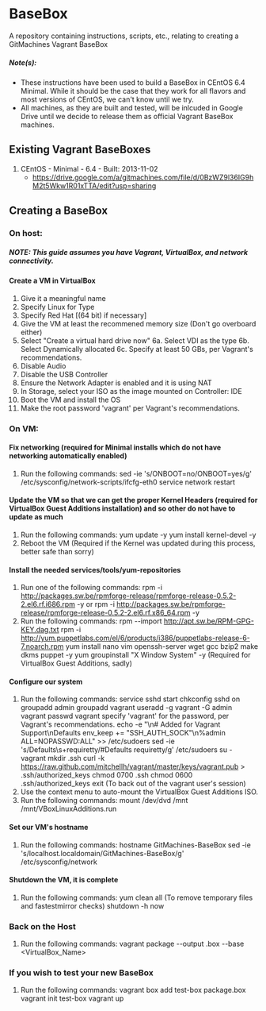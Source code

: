 # BaseBox

A repository containing instructions, scripts, etc., relating to creating a GitMachines Vagrant BaseBox

##### Note(s):

* These instructions have been used to build a BaseBox in CEntOS 6.4 Minimal. While it should be the case that they work for all flavors and most versions of CEntOS, we can't know until we try.
* All machines, as they are built and tested, will be inlcuded in Google Drive until we decide to release them as official Vagrant BaseBox machines.

## Existing Vagrant BaseBoxes
1. CEntOS - Minimal - 6.4 - Built: 2013-11-02
	* https://drive.google.com/a/gitmachines.com/file/d/0BzWZ9l36IG9hM2t5Wkw1R01xTTA/edit?usp=sharing

## Creating a BaseBox

### On host:

##### NOTE: This guide assumes you have Vagrant, VirtualBox, and network connectivity.

#### Create a VM in VirtualBox
1.   Give it a meaningful name
2.   Specify Linux for Type
3.   Specify Red Hat [(64 bit) if necessary] 
4.   Give the VM at least the recommened memory size (Don't go overboard either)
5.   Select "Create a virtual hard drive now"
 6a.   Select VDI as the type
 6b.   Select Dynamically allocated
 6c.   Specify at least 50 GBs, per Vagrant's recommendations.
7.   Disable Audio
8.   Disable the USB Controller
9.   Ensure the Network Adapter is enabled and it is using NAT
10.  In Storage, select your ISO as the image mounted on Controller: IDE
11.  Boot the VM and install the OS
12.  Make the root password 'vagrant' per Vagrant's recommendations.

### On VM:

#### Fix networking (required for Minimal installs which do not have networking automatically enabled)

1.   Run the following commands:
	sed -ie 's/ONBOOT=no/ONBOOT=yes/g' /etc/sysconfig/network-scripts/ifcfg-eth0
	service network restart

#### Update the VM so that we can get the proper Kernel Headers (required for VirtualBox Guest Additions installation) and so other do not have to update as much

1.  Run the following commands:
	yum update -y
	yum install kernel-devel -y
2.  Reboot the VM (Required if the Kernel was updated during this process, better safe than sorry)

#### Install the needed services/tools/yum-repositories

1.  Run one of the following commands:
	rpm -i http://packages.sw.be/rpmforge-release/rpmforge-release-0.5.2-2.el6.rf.i686.rpm -y
or
	rpm -i http://packages.sw.be/rpmforge-release/rpmforge-release-0.5.2-2.el6.rf.x86_64.rpm -y
2.  Run the following commands:
	rpm --import http://apt.sw.be/RPM-GPG-KEY.dag.txt
	rpm -i http://yum.puppetlabs.com/el/6/products/i386/puppetlabs-release-6-7.noarch.rpm
	yum install nano vim openssh-server wget gcc bzip2 make dkms puppet -y
	yum groupinstall "X Window System" -y (Required for VirtualBox Guest Additions, sadly)

#### Configure our system

1.  Run the following commands:
	service sshd start
	chkconfig sshd on
	groupadd admin
	groupadd vagrant
	useradd -g vagrant -G admin vagrant
	passwd vagrant
	   specify 'vagrant' for the password, per Vagrant's recommendations.
	echo -e "\n# Added for Vagrant Support\nDefaults	env_keep += \"SSH_AUTH_SOCK\"\n%admin   ALL=NOPASSWD:ALL" >> /etc/sudoers
	sed -ie 's/Defaults\s\+requiretty/#Defaults   requiretty/g' /etc/sudoers
	su - vagrant
	mkdir .ssh
	curl -k https://raw.github.com/mitchellh/vagrant/master/keys/vagrant.pub > .ssh/authorized_keys
	chmod 0700 .ssh
	chmod 0600 .ssh/authorized_keys
	exit (To back out of the vagrant user's session)
2.   Use the context menu to auto-mount the VirtualBox Guest Additions ISO.
3.   Run the following commands:
	mount /dev/dvd /mnt
	/mnt/VBoxLinuxAdditions.run

#### Set our VM's hostname

1. Run the following commands:
	hostname GitMachines-BaseBox
	sed -ie 's/localhost.localdomain/GitMachines-BaseBox/g' /etc/sysconfig/network

#### Shutdown the VM, it is complete
1. Run the following commands:
	yum clean all (To remove temporary files and fastestmirror checks)
	shutdown -h now

### Back on the Host

1. Run the following commands:
	vagrant package --output <NAME>.box --base <VirtualBox_Name>

### If you wish to test your new BaseBox

1. Run the following commands:
	vagrant box add test-box package.box 
	vagrant init test-box
	vagrant up
